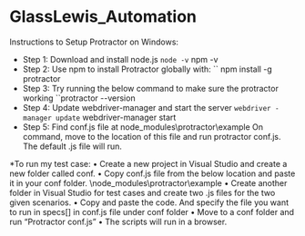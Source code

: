 # GlassLewis_Automation #

Instructions to Setup Protractor on Windows:
- Step 1: Download and install node.js
             `` node -v
             `` npm -v
- Step 2: Use npm to install Protractor globally with:
             `` npm install -g protractor
- Step 3: Try running the below command to make sure the protractor working
            ``protractor --version 
- Step 4: Update webdriver-manager and start the server
             `` webdriver -manager update
             `` webdriver-manager start
- Step 5: Find conf.js file at
               node_modules\protractor\example
               On command, move to the location of this file and run protractor conf.js.
The default .js file will run.
 
*To run my test case:
•                Create a new project in Visual Studio and create a new folder called conf.
•                Copy conf.js file from the below location and paste it in your conf folder.
                 \node_modules\protractor\example
•                Create another folder in Visual Studio for test cases and create two .js files for the two given scenarios.
•                Copy and paste the code. And specify the file you want to run in specs[] in conf.js file under conf folder
•                Move to a conf folder and run “Protractor conf.js”
•                The scripts will run in a browser.
